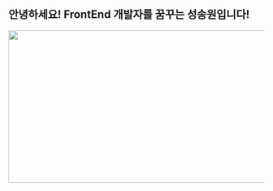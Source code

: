 <h2>
안녕하세요!  FrontEnd 개발자를 꿈꾸는 성송원입니다!
</h2>



<a href="https://github.com/devxb/gitanimals">
<img
  src="https://render.gitanimals.org/farms/songwon-sung"
  width="600"
  height="300"
/>
</a>
